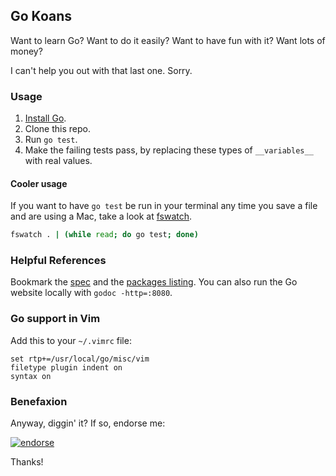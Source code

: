 ## Go Koans

Want to learn Go? Want to do it easily? Want to have fun with it? Want lots of money?

I can't help you out with that last one. Sorry.

### Usage

  1. [Install Go](https://golang.org/dl/).
  2. Clone this repo.
  3. Run `go test`.
  4. Make the failing tests pass, by replacing these types of `__variables__` with real values.

#### Cooler usage

If you want to have `go test` be run in your terminal any time you save a file and
are using a Mac, take a look at [fswatch](https://github.com/emcrisostomo/fswatch).

```bash
fswatch . | (while read; do go test; done)
```

### Helpful References

Bookmark the [spec](http://golang.org/ref/spec) and the
[packages listing](http://golang.org/pkg/). You can also
run the Go website locally with `godoc -http=:8080`.

### Go support in Vim

Add this to your `~/.vimrc` file:

    set rtp+=/usr/local/go/misc/vim
    filetype plugin indent on
    syntax on

### Benefaxion

Anyway, diggin' it? If so, endorse me:

[![endorse](http://api.coderwall.com/sdegutis/endorse.png)](http://coderwall.com/sdegutis)

Thanks!
